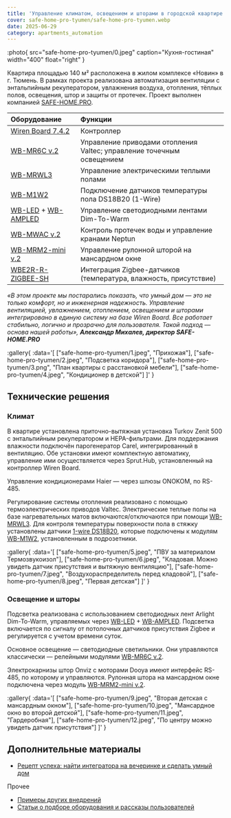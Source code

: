 ```yaml
---
title: 'Управление климатом, освещением и шторами в городской квартире 140 м²'
cover: safe-home-pro-tyumen/safe-home-pro-tyumen.webp
date: 2025-06-29
category: apartments_automation
---
```


:photo{
    src="safe-home-pro-tyumen/0.jpeg"
    caption="Кухня-гостиная"
    width="400"
    float="right"
}

Квартира площадью 140 м² расположена в жилом комплексе «Новин» в г. Тюмень. В рамках проекта реализована автоматизация вентиляции с энтальпийным рекуператором, увлажнения воздуха, отопления, тёплых полов, освещения, штор и защиты от протечек. Проект выполнен компанией [SAFE-HOME.PRO](http://safe-home.pro/).

| Оборудование | Функции |
| :---- | :---- |
| [Wiren Board 7.4.2](https://wirenboard.com/ru/catalog/kontrollery/) | Контроллер |
| [WB-MR6C v.2](https://wirenboard.com/ru/product/WB-MR6C_v2/) | Управление приводами отопления Valtec; управление точечным освещением |
| [WB-MRWL3](https://wirenboard.com/ru/product/wb-mrwl3/) | Управление электрическими теплыми полами |
| [WB-M1W2](https://wirenboard.com/ru/product/WB-M1W2/) | Подключение датчиков температуры пола DS18B20 (1-Wire) |
| [WB-LED](https://wirenboard.com/ru/product/WB-LED/) \+ [WB-AMPLED](https://wirenboard.com/ru/product/WB-AMPLED/) | Управление светодиодными лентами Dim-To-Warm |
| [WB-MWAC v.2](https://wirenboard.com/ru/product/WB-MWAC/) | Контроль протечек воды и управление кранами Neptun |
| [WB-MRM2-mini v.2](https://wirenboard.com/ru/product/WB-MRM2-mini/) | Управление рулонной шторой на мансардном окне |
| [WBE2R-R-ZIGBEE-SH](https://wirenboard.com/ru/product/WBE2R-R-ZIGBEE-SH/) | Интеграция Zigbee-датчиков (температура, влажность, присутствие) |

_«В этом проекте мы постарались показать, что умный дом — это не только комфорт, но и инженерная надежность. Управление вентиляцией, увлажнением, отоплением, освещением и шторами интегрировано в единую систему на базе Wiren Board. Все работает стабильно, логично и прозрачно для пользователя. Такой подход — основа нашей работы», **Александр Михалев, директор SAFE-HOME.PRO**_


:gallery{
    :data='[
        ["safe-home-pro-tyumen/1.jpeg", "Прихожая"],
        ["safe-home-pro-tyumen/2.jpeg", "Подсветка коридора"],
        ["safe-home-pro-tyumen/3.png", "План квартиры с расстановкой мебели"],
        ["safe-home-pro-tyumen/4.jpeg", "Кондиционер в детской"]
    ]'
}

## Технические решения

### Климат

В квартире установлена приточно-вытяжная установка Turkov Zenit 500 с энтальпийным рекуператором и HEPA-фильтрами. Для поддержания влажности подключён парогенератор Carel, интегрированный в вентиляцию. Обе установки имеют комплектную автоматику, управление ими осуществляется через Sprut.Hub, установленный на контроллер Wiren Board.

Управление кондиционерами Haier — через шлюзы ONOKOM,  по RS-485. 

Регулирование системы отопления реализовано с помощью термоэлектрических приводов Valtec. Электрические теплые полы на базе нагревательных матов включаются/отключаются при помощи [WB-MRWL3](https://wirenboard.com/ru/product/wb-mrwl3/). Для контроля температуры поверхности пола в стяжку установлены датчики [1-wire DS18B20](https://wirenboard.com/ru/product/1wire-DS18B20/), которые подключены к модулям [WB-M1W2](https://wirenboard.com/ru/product/WB-M1W2-v3/), установленным в подрозетники. 

:gallery{
    :data='[
        ["safe-home-pro-tyumen/5.jpeg", "ПВУ за материалом Термозвукоизол"],
        ["safe-home-pro-tyumen/6.jpeg", "Кладовая. Можно увидеть датчик присутствия и вытяжную вентиляцию"],
        ["safe-home-pro-tyumen/7.jpeg", "Воздухораспределитель перед кладовой"],
        ["safe-home-pro-tyumen/8.jpeg", "Первая детская"]
    ]'
}

### Освещение и шторы

Подсветка реализована с использованием светодиодных лент Arlight Dim-To-Warm, управляемых через [WB-LED](https://wirenboard.com/ru/product/WB-LED/) \+ [WB-AMPLED](https://wirenboard.com/ru/product/WB-AMPLED/). Подсветка включается по сигналу от потолочных датчиков присутствия Zigbee и регулируется с учетом времени суток. 

Основное освещение — светодиодные светильники. Они управляются классически — релейными модулями [WB-MR6C v.2](https://wirenboard.com/ru/product/WB-MR6C_v2/). 

Электрокарнизы штор Onviz с моторами Dooya имеют интерфейс RS-485, по которому и управляются. Рулонная штора на мансардном окне подключена через модуль [WB-MRM2-mini v.2](https://wirenboard.com/ru/product/WB-MRM2-mini/).

:gallery{
    :data='[
        ["safe-home-pro-tyumen/9.jpeg", "Вторая детская с мансардным окном"],
        ["safe-home-pro-tyumen/10.jpeg", "Мансардное окно во второй детской"],
        ["safe-home-pro-tyumen/11.jpeg", "Гардеробная"],
        ["safe-home-pro-tyumen/12.jpeg", "По центру можно увидеть датчик присутствия"]
    ]'
}

## Дополнительные материалы

- [Рецепт успеха: найти интегратора на вечеринке и сделать умный дом](https://habr.com/ru/companies/wirenboard/articles/917078/)

Прочее

- [Примеры других внедрений](../solutions/)
- [Статьи о подборе оборудования и рассказы пользователей](../articles)
